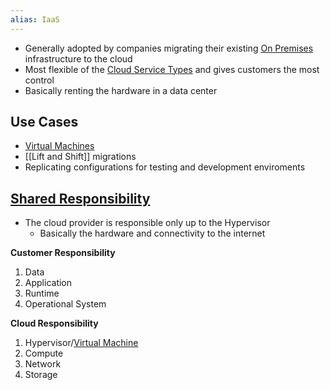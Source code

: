 ```yaml
---
alias: IaaS
---
```

- Generally adopted by companies migrating their existing [On Premises](On%20Premises.md) infrastructure to the cloud
- Most flexible of the [Cloud Service Types](Cloud%20Service%20Types.md) and gives customers the most control
- Basically renting the hardware in a data center

## Use Cases
- [Virtual Machines](Virtual%20Machine.md)
- [[Lift and Shift]] migrations
- Replicating configurations for testing and development enviroments
## [Shared Responsibility](Shared%20Responsibility.md)
- The cloud provider is responsible only up to the Hypervisor
	- Basically the hardware and connectivity to the internet

**Customer Responsibility**
1. Data
1. Application
1. Runtime
1. Operational System

**Cloud Responsibility**
1. Hypervisor/[Virtual Machine](Virtual%20Machine.md)
1. Compute
1. Network
1. Storage